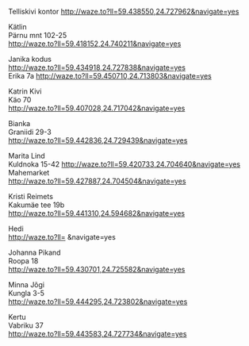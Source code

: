 Telliskivi kontor
http://waze.to?ll=59.438550,24.727962&navigate=yes  

Kätlin  
Pärnu mnt 102-25  
http://waze.to?ll=59.418152,24.740211&navigate=yes  

Janika kodus  
http://waze.to?ll=59.434918,24.727838&navigate=yes  
Erika 7a
http://waze.to?ll=59.450710,24.713803&navigate=yes  

Katrin Kivi  
Käo 70  
http://waze.to?ll=59.407028,24.717042&navigate=yes  

Bianka  
Graniidi 29-3  
http://waze.to?ll=59.442836,24.729439&navigate=yes  

Marita Lind  
Kuldnoka 15-42
http://waze.to?ll=59.420733,24.704640&navigate=yes  
Mahemarket  
http://waze.to?ll=59.427887,24.704504&navigate=yes  


Kristi Reimets  
Kakumäe tee 19b  
http://waze.to?ll=59.441310,24.594682&navigate=yes  

Hedi  
http://waze.to?ll= &navigate=yes  

Johanna Pikand  
Roopa 18  
http://waze.to?ll=59.430701,24.725582&navigate=yes  


Minna Jõgi  
Kungla 3-5  
http://waze.to?ll=59.444295,24.723802&navigate=yes  

Kertu  
Vabriku 37  
http://waze.to?ll=59.443583,24.727734&navigate=yes  
